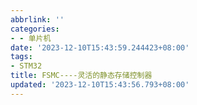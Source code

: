 ```yaml
---
abbrlink: ''
categories:
- - 单片机
date: '2023-12-10T15:43:59.244423+08:00'
tags:
- STM32
title: FSMC----灵活的静态存储控制器
updated: '2023-12-10T15:43:56.793+08:00'
---
```

